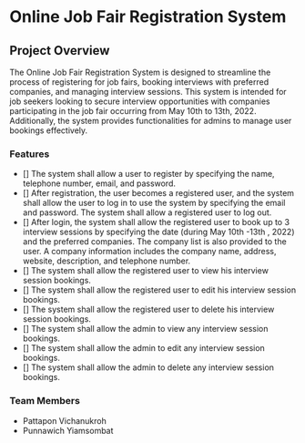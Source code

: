 # Online Job Fair Registration System

## Project Overview

The Online Job Fair Registration System is designed to streamline the process of registering for job fairs, booking interviews with preferred companies, and managing interview sessions. This system is intended for job seekers looking to secure interview opportunities with companies participating in the job fair occurring from May 10th to 13th, 2022. Additionally, the system provides functionalities for admins to manage user bookings effectively.

### Features
- [] The system shall allow a user to register by specifying the name, telephone number, email, and
password.
- [] After registration, the user becomes a registered user, and the system shall allow the user to log in to
use the system by specifying the email and password. The system shall allow a registered user to log
out.
- [] After login, the system shall allow the registered user to book up to 3 interview sessions by specifying
the date (during May 10th
-13th
, 2022) and the preferred companies. The company list is also provided
to the user. A company information includes the company name, address, website, description, and
telephone number.
- [] The system shall allow the registered user to view his interview session bookings.
- [] The system shall allow the registered user to edit his interview session bookings.
- [] The system shall allow the registered user to delete his interview session bookings.
- [] The system shall allow the admin to view any interview session bookings.
- [] The system shall allow the admin to edit any interview session bookings.
- [] The system shall allow the admin to delete any interview session bookings.

### Team Members

- Pattapon Vichanukroh
- Punnawich Yiamsombat
